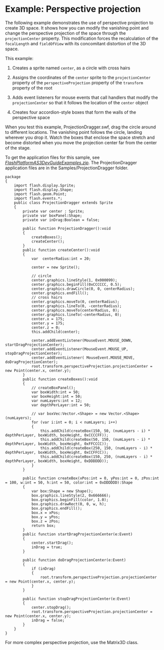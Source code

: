 # Example: Perspective projection

The following example demonstrates the use of perspective projection to create
3D space. It shows how you can modify the vanishing point and change the
perspective projection of the space through the `projectionCenter` property.
This modification forces the recalculation of the `focalLength` and
`fieldOfView` with its concomitant distortion of the 3D space.

This example:

1.  Creates a sprite named `center`, as a circle with cross hairs

2.  Assigns the coordinates of the `center` sprite to the `projectionCenter`
    property of the `perspectiveProjection` property of the `transform` property
    of the root

3.  Adds event listeners for mouse events that call handlers that modify the
    `projectionCenter` so that it follows the location of the `center` object

4.  Creates four accordion-style boxes that form the walls of the perspective
    space

When you test this example, ProjectionDragger.swf, drag the circle around to
different locations. The vanishing point follows the circle, landing wherever
you drop it. Watch the boxes that enclose the space stretch and become distorted
when you move the projection center far from the center of the stage.

To get the application files for this sample, see
[_FlashPlatformAS3DevGuideExamples.zip_](https://github.com/joshtynjala/flash-platform-as3-dev-guide-examples/releases/tag/original).
The ProjectionDragger application files are in the Samples/ProjectionDragger
folder.

    package
    {
        import flash.display.Sprite;
        import flash.display.Shape;
        import flash.geom.Point;
        import flash.events.*;
        public class ProjectionDragger extends Sprite
        {
            private var center : Sprite;
            private var boxPanel:Shape;
            private var inDrag:Boolean = false;

            public function ProjectionDragger():void
            {
                createBoxes();
                createCenter();
            }
            public function createCenter():void
            {
                var  centerRadius:int = 20;

                center = new Sprite();

                // circle
                center.graphics.lineStyle(1, 0x000099);
                center.graphics.beginFill(0xCCCCCC, 0.5);
                center.graphics.drawCircle(0, 0, centerRadius);
                center.graphics.endFill();
                // cross hairs
                center.graphics.moveTo(0, centerRadius);
                center.graphics.lineTo(0, -centerRadius);
                center.graphics.moveTo(centerRadius, 0);
                center.graphics.lineTo(-centerRadius, 0);
                center.x = 175;
                center.y = 175;
                center.z = 0;
                this.addChild(center);

                center.addEventListener(MouseEvent.MOUSE_DOWN, startDragProjectionCenter);
                center.addEventListener(MouseEvent.MOUSE_UP, stopDragProjectionCenter);
                center.addEventListener( MouseEvent.MOUSE_MOVE, doDragProjectionCenter);
                root.transform.perspectiveProjection.projectionCenter = new Point(center.x, center.y);
            }
            public function createBoxes():void
            {
                // createBoxPanel();
                var boxWidth:int = 50;
                var boxHeight:int = 50;
                var numLayers:int = 12;
                var depthPerLayer:int = 50;

                // var boxVec:Vector.<Shape> = new Vector.<Shape>(numLayers);
                for (var i:int = 0; i < numLayers; i++)
                {
                    this.addChild(createBox(150, 50, (numLayers - i) * depthPerLayer, boxWidth, boxHeight, 0xCCCCFF));
                    this.addChild(createBox(50, 150, (numLayers - i) * depthPerLayer, boxWidth, boxHeight, 0xFFCCCC));
                    this.addChild(createBox(250, 150, (numLayers - i) * depthPerLayer, boxWidth, boxHeight, 0xCCFFCC));
                    this.addChild(createBox(150, 250, (numLayers - i) * depthPerLayer, boxWidth, boxHeight, 0xDDDDDD));
                }
            }

            public function createBox(xPos:int = 0, yPos:int = 0, zPos:int = 100, w:int = 50, h:int = 50, color:int = 0xDDDDDD):Shape
            {
                var box:Shape = new Shape();
                box.graphics.lineStyle(2, 0x666666);
                box.graphics.beginFill(color, 1.0);
                box.graphics.drawRect(0, 0, w, h);
                box.graphics.endFill();
                box.x = xPos;
                box.y = yPos;
                box.z = zPos;
                return box;
            }
            public function startDragProjectionCenter(e:Event)
            {
                center.startDrag();
                inDrag = true;
            }

            public function doDragProjectionCenter(e:Event)
            {
                if (inDrag)
                {
                    root.transform.perspectiveProjection.projectionCenter = new Point(center.x, center.y);
                }
            }

            public function stopDragProjectionCenter(e:Event)
            {
                center.stopDrag();
                root.transform.perspectiveProjection.projectionCenter = new Point(center.x, center.y);
                inDrag = false;
            }
        }
    }

For more complex perspective projection, use the Matrix3D class.
